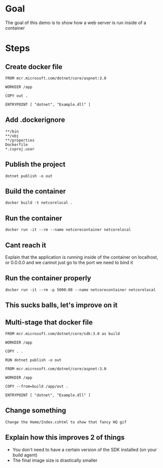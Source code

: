 # Goal
The goal of this demo is to show how a web server is run inside of a container

# Steps

## Create docker file
```
FROM mcr.microsoft.com/dotnet/core/aspnet:3.0

WORKDIR /app

COPY out .

ENTRYPOINT [ "dotnet", "Example.dll" ]
```

## Add .dockerignore
```
**/bin
**/obj
**/properties
Dockerfile
*.csproj.user
```

## Publish the project
```
dotnet publish -o out
```

## Build the container
```
docker build -t netcorelocal .
```

## Run the container
```
docker run -it --rm --name netcorecontainer netcorelocal
```

## Cant reach it
Explain that the application is running inside of the container on localhost, or 0.0.0.0 and we cannot just go to the port we need to bind it

## Run the container properly
```
docker run -it --rm -p 5000:80 --name netcorecontainer netcorelocal
```

## This sucks balls, let's improve on it

## Multi-stage that docker file
```
FROM mcr.microsoft.com/dotnet/core/sdk:3.0 as build

WORKDIR /app

COPY . .

RUN dotnet publish -o out

FROM mcr.microsoft.com/dotnet/core/aspnet:3.0

WORKDIR /app

COPY --from=build /app/out .

ENTRYPOINT [ "dotnet", "Example.dll" ]
```

## Change something
```
Change the Home/Index.cshtml to show that fancy HQ gif
```

## Explain how this improves 2 of things
- You don't need to have a certain version of the SDK installed (on your build agent)
- The final image size is drastically smaller
```
```